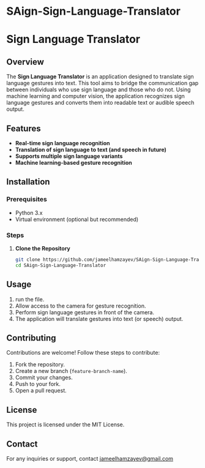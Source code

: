 # SAign-Sign-Language-Translator

# Sign Language Translator

## Overview
The **Sign Language Translator** is an application designed to translate sign language gestures into text. This tool aims to bridge the communication gap between individuals who use sign language and those who do not. Using machine learning and computer vision, the application recognizes sign language gestures and converts them into readable text or audible speech output.

## Features
- **Real-time sign language recognition**
- **Translation of sign language to text (and speech in future)**
- **Supports multiple sign language variants**
- **Machine learning-based gesture recognition**


## Installation
### Prerequisites
- Python 3.x
- Virtual environment (optional but recommended)

### Steps
1. **Clone the Repository**
   ```sh
   git clone https://github.com/jameelhamzayev/SAign-Sign-Language-Translator.git
   cd SAign-Sign-Language-Translator
   ```

   
## Usage
1. run the file.
2. Allow access to the camera for gesture recognition.
3. Perform sign language gestures in front of the camera.
4. The application will translate gestures into text (or speech) output.

## Contributing
Contributions are welcome! Follow these steps to contribute:
1. Fork the repository.
2. Create a new branch (`feature-branch-name`).
3. Commit your changes.
4. Push to your fork.
5. Open a pull request.

## License
This project is licensed under the MIT License.

## Contact
For any inquiries or support, contact jameelhamzayev@gmail.com

